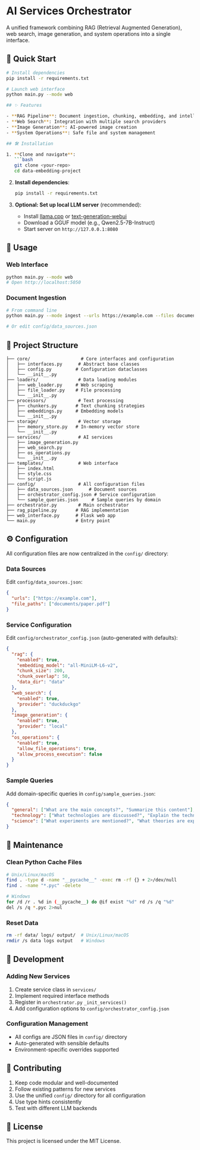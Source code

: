 # AI Services Orchestrator

A unified framework combining RAG (Retrieval Augmented Generation), web search, image generation, and system operations into a single interface.

## 🚀 Quick Start

```bash
# Install dependencies
pip install -r requirements.txt

# Launch web interface
python main.py --mode web

## ✨ Features

- **RAG Pipeline**: Document ingestion, chunking, embedding, and intelligent retrieval
- **Web Search**: Integration with multiple search providers
- **Image Generation**: AI-powered image creation
- **System Operations**: Safe file and system management

## 🛠️ Installation

1. **Clone and navigate**:
   ```bash
   git clone <your-repo>
   cd data-embedding-project
   ```

2. **Install dependencies**:
   ```bash
   pip install -r requirements.txt
   ```

3. **Optional: Set up local LLM server** (recommended):
   - Install [llama.cpp](https://github.com/ggerganov/llama.cpp) or [text-generation-webui](https://github.com/oobabooga/text-generation-webui)
   - Download a GGUF model (e.g., Qwen2.5-7B-Instruct)
   - Start server on `http://127.0.0.1:8080`

## 📖 Usage

### Web Interface
```bash
python main.py --mode web
# Open http://localhost:5050
```

### Document Ingestion
```bash
# From command line
python main.py --mode ingest --urls https://example.com --files document.txt

# Or edit config/data_sources.json
```

## 📁 Project Structure

```
├── core/                   # Core interfaces and configuration
│   ├── interfaces.py      # Abstract base classes
│   ├── config.py         # Configuration dataclasses
│   └── __init__.py
├── loaders/               # Data loading modules
│   ├── web_loader.py     # Web scraping
│   ├── file_loader.py    # File processing
│   └── __init__.py
├── processors/            # Text processing
│   ├── chunkers.py       # Text chunking strategies
│   ├── embeddings.py     # Embedding models
│   └── __init__.py
├── storage/               # Vector storage
│   ├── memory_store.py   # In-memory vector store
│   └── __init__.py
├── services/              # AI services
│   ├── image_generation.py
│   ├── web_search.py
│   ├── os_operations.py
│   └── __init__.py
├── templates/             # Web interface
│   ├── index.html
│   ├── style.css
│   └── script.js
├── config/                # All configuration files
│   ├── data_sources.json      # Document sources
│   ├── orchestrator_config.json # Service configuration
│   └── sample_queries.json     # Sample queries by domain
├── orchestrator.py        # Main orchestrator
├── rag_pipeline.py       # RAG implementation
├── web_interface.py      # Flask web app
└── main.py               # Entry point
```

## ⚙️ Configuration

All configuration files are now centralized in the `config/` directory:

### Data Sources
Edit `config/data_sources.json`:
```json
{
  "urls": ["https://example.com"],
  "file_paths": ["documents/paper.pdf"]
}
```

### Service Configuration
Edit `config/orchestrator_config.json` (auto-generated with defaults):
```json
{
  "rag": {
    "enabled": true,
    "embedding_model": "all-MiniLM-L6-v2",
    "chunk_size": 200,
    "chunk_overlap": 50,
    "data_dir": "data"
  },
  "web_search": {
    "enabled": true,
    "provider": "duckduckgo"
  },
  "image_generation": {
    "enabled": true,
    "provider": "local"
  },
  "os_operations": {
    "enabled": true,
    "allow_file_operations": true,
    "allow_process_execution": false
  }
}
```

### Sample Queries
Add domain-specific queries in `config/sample_queries.json`:
```json
{
  "general": ["What are the main concepts?", "Summarize this content"],
  "technology": ["What technologies are discussed?", "Explain the technical concepts"],
  "science": ["What experiments are mentioned?", "What theories are explained?"]
}
```

## 🧹 Maintenance

### Clean Python Cache Files
```bash
# Unix/Linux/macOS
find . -type d -name "__pycache__" -exec rm -rf {} + 2>/dev/null
find . -name "*.pyc" -delete

# Windows
for /d /r . %d in (__pycache__) do @if exist "%d" rd /s /q "%d"
del /s /q *.pyc 2>nul
```

### Reset Data
```bash
rm -rf data/ logs/ output/  # Unix/Linux/macOS
rmdir /s data logs output   # Windows
```

## 🔧 Development

### Adding New Services
1. Create service class in `services/`
2. Implement required interface methods
3. Register in `orchestrator.py` `_init_services()`
4. Add configuration options to `config/orchestrator_config.json`

### Configuration Management
- All configs are JSON files in `config/` directory
- Auto-generated with sensible defaults
- Environment-specific overrides supported

## 🤝 Contributing

1. Keep code modular and well-documented
2. Follow existing patterns for new services
3. Use the unified `config/` directory for all configuration
4. Use type hints consistently
5. Test with different LLM backends

## 📝 License

This project is licensed under the MIT License.
